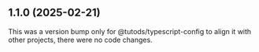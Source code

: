 ## 1.1.0 (2025-02-21)

This was a version bump only for @tutods/typescript-config to align it with other projects, there were no code changes.